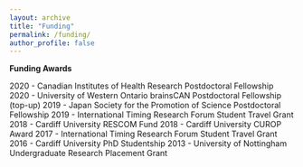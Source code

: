 ```yaml
---
layout: archive
title: "Funding"
permalink: /funding/
author_profile: false
---
```



**Funding Awards**

2020 - Canadian Institutes of Health Research Postdoctoral Fellowship
2020 - University of Western Ontario brainsCAN Postdoctoral Fellowship (top-up)
2019 - Japan Society for the Promotion of Science Postdoctoral Fellowship
2019 - International Timing Research Forum Student Travel Grant 
2018 - Cardiff University RESCOM Fund 
2018 - Cardiff University CUROP Award 
2017 - International Timing Research Forum Student Travel Grant 
2016 - Cardiff University PhD Studentship 
2013 - University of Nottingham Undergraduate Research Placement Grant 
